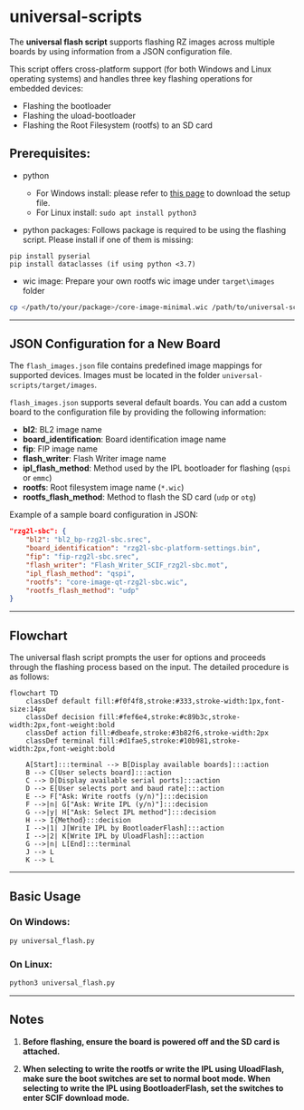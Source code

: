 # universal-scripts

The **universal flash script** supports flashing RZ images across multiple boards by using information from a JSON configuration file.

This script offers cross-platform support (for both Windows and Linux operating systems) and handles three key flashing operations for embedded devices:

- Flashing the bootloader
- Flashing the uload-bootloader
- Flashing the Root Filesystem (rootfs) to an SD card

## Prerequisites:

- python
  - For Windows install: please refer to [this page](https://www.python.org/downloads/) to download the setup file.
  - For Linux install: `sudo apt install python3`

- python packages: Follows package is required to be using the flashing script. Please install if one of them is missing:

```
pip install pyserial
pip install dataclasses (if using python <3.7)
```

- wic image: Prepare your own rootfs wic image under `target\images` folder
```bash
cp </path/to/your/package>/core-image-minimal.wic /path/to/universal-scripts/target/images/
```
---

## JSON Configuration for a New Board

The `flash_images.json` file contains predefined image mappings for supported devices. Images must be located in the folder `universal-scripts/target/images`.

`flash_images.json` supports several default boards. You can add a custom board to the configuration file by providing the following information:

- **bl2**: BL2 image name
- **board_identification**: Board identification image name
- **fip**: FIP image name
- **flash_writer**: Flash Writer image name
- **ipl_flash_method**: Method used by the IPL bootloader for flashing (`qspi` or `emmc`)
- **rootfs**: Root filesystem image name (`*.wic`)
- **rootfs_flash_method**: Method to flash the SD card (`udp` or `otg`)

Example of a sample board configuration in JSON:

```json
"rzg2l-sbc": {
    "bl2": "bl2_bp-rzg2l-sbc.srec",
    "board_identification": "rzg2l-sbc-platform-settings.bin",
    "fip": "fip-rzg2l-sbc.srec",
    "flash_writer": "Flash_Writer_SCIF_rzg2l-sbc.mot",
    "ipl_flash_method": "qspi",
    "rootfs": "core-image-qt-rzg2l-sbc.wic",
    "rootfs_flash_method": "udp"
}
```

---

## Flowchart

The universal flash script prompts the user for options and proceeds through the flashing process based on the input. The detailed procedure is as follows:

```mermaid
flowchart TD
    classDef default fill:#f0f4f8,stroke:#333,stroke-width:1px,font-size:14px
    classDef decision fill:#fef6e4,stroke:#c89b3c,stroke-width:2px,font-weight:bold
    classDef action fill:#dbeafe,stroke:#3b82f6,stroke-width:2px
    classDef terminal fill:#d1fae5,stroke:#10b981,stroke-width:2px,font-weight:bold

    A[Start]:::terminal --> B[Display available boards]:::action
    B --> C[User selects board]:::action
    C --> D[Display available serial ports]:::action
    D --> E[User selects port and baud rate]:::action
    E --> F["Ask: Write rootfs (y/n)"]:::decision
    F -->|n| G["Ask: Write IPL (y/n)"]:::decision
    G -->|y| H["Ask: Select IPL method"]:::decision
    H --> I{Method}:::decision
    I -->|1| J[Write IPL by BootloaderFlash]:::action
    I -->|2| K[Write IPL by UloadFlash]:::action
    G -->|n| L[End]:::terminal
    J --> L
    K --> L
```

---

## Basic Usage

### On Windows:

```bash
py universal_flash.py
```

### On Linux:

```bash
python3 universal_flash.py
```

---

## Notes

1. **Before flashing, ensure the board is powered off and the SD card is attached.**

2. **When selecting to write the rootfs or write the IPL using UloadFlash, make sure the boot switches are set to normal boot mode. When selecting to write the IPL using BootloaderFlash, set the switches to enter SCIF download mode.**
